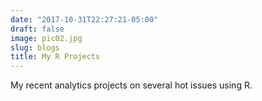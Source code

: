 ```yaml
---
date: "2017-10-31T22:27:21-05:00"
draft: false
image: pic02.jpg
slug: blogs
title: My R Projects
---
```


My recent analytics projects on several hot issues using R.